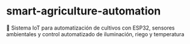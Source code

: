 # smart-agriculture-automation
🌱 Sistema IoT para automatización de cultivos con ESP32, sensores ambientales y control automatizado de iluminación, riego y temperatura
